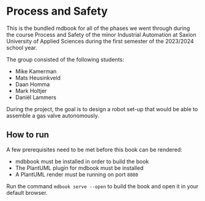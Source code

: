 # Process and Safety

This is the bundled mdbook for all of the phases we went through during the course Process and Safety of the minor Industrial Automation at Saxion University of Applied Sciences during the first semester of the 2023/2024 school year.

The group consisted of the following students:
- Mike Kamerman
- Mats Heusinkveld
- Daan Homma
- Mark Holtjer
- Daniël Lammers

During the project, the goal is to design a robot set-up that would be able to assemble a gas valve autonomously.

## How to run

A few prerequisites need to be met before this book can be rendered:
- mdbbook must be installed in order to build the book
- The PlantUML plugin for mdbook must be installed
- A PlantUML render must be running on port ```8080```

Run the command ```mdbook serve --open``` to build the book and open it in your default browser.